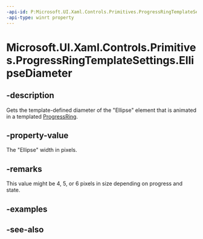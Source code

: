 ```yaml
---
-api-id: P:Microsoft.UI.Xaml.Controls.Primitives.ProgressRingTemplateSettings.EllipseDiameter
-api-type: winrt property
---
```


<!-- Property syntax
public double EllipseDiameter { get; }
-->

# Microsoft.UI.Xaml.Controls.Primitives.ProgressRingTemplateSettings.EllipseDiameter

## -description
Gets the template-defined diameter of the "Ellipse" element that is animated in a templated [ProgressRing](../microsoft.ui.xaml.controls/progressring.md).

## -property-value
The "Ellipse" width in pixels.

## -remarks
This value might be 4, 5, or 6 pixels in size depending on progress and state.

## -examples

## -see-also
